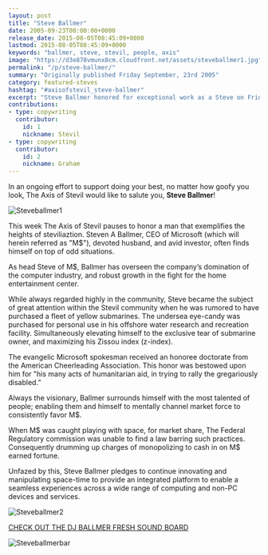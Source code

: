 ```yaml
---
layout: post
title: "Steve Ballmer"
date: 2005-09-23T00:00:00+0000
release_date: 2015-08-05T08:45:09+0000
lastmod: 2015-08-05T08:45:09+0000
keywords: "ballmer, steve, stevil, people, axis"
image: "https://d3e878vmunx8cm.cloudfront.net/assets/steveballmer1.jpg"
permalink: "/p/steve-ballmer/"
summary: "Originally published Friday September, 23rd 2005"
category: featured-steves
hashtag: "#axisofstevil_steve-ballmer"
excerpt: "Steve Ballmer honored for exceptional work as a Steve on Friday September, 23rd 2005"
contributions:
- type: copywriting
  contributor:
    id: 1
    nickname: Stevil
- type: copywriting
  contributor:
    id: 2
    nickname: Graham
---
```


[id_1]: https://d3e878vmunx8cm.cloudfront.net/assets/steveballmer1.jpg "Steveballmer1"[id_2]: https://d3e878vmunx8cm.cloudfront.net/assets/steveballmer2.jpg "Steveballmer2"[id_3]: https://d3e878vmunx8cm.cloudfront.net/assets/stevebalmermural.gif "Steveballmerbar"

In an ongoing effort to support doing your best, no matter how goofy you look, The Axis of Stevil would like to salute you, **Steve Ballmer**!

![Steveballmer1][id_1]

This week The Axis of Stevil pauses to honor a man that exemplifies the heights of steviliaztion. Steven A Ballmer, CEO of Microsoft (which will herein referred as "M$"), devoted husband, and avid investor, often finds himself on top of odd situations.

As head Steve of M$, Ballmer has overseen the company’s domination of the computer industry, and robust growth in the fight for the home entertainment center.

While always regarded highly in the community, Steve became the subject of great attention within the Stevil community when he was rumored to have purchased a fleet of yellow submarines. The undersea eye-candy was purchased for personal use in his offshore water research and recreation facility. Simultaneously elevating himself to the exclusive tear of submarine owner, and maximizing his Zissou index (z-index).

The evangelic Microsoft spokesman received an honoree doctorate from the American Cheerleading Association. This honor was bestowed upon him for "his many acts of humanitarian aid, in trying to rally the gregariously disabled.”

Always the visionary, Ballmer surrounds himself with the most talented of people; enabling them and himself to mentally channel market force to consistently favor M$.

When M$ was caught playing with space, for market share, The Federal Regulatory commission was unable to find a law barring such practices. Consequently drumming up charges of monopolizing to cash in on M$ earned fortune.

Unfazed by this, Steve Ballmer pledges to continue innovating and manipulating space-time to provide an integrated platform to enable a seamless experiences across a wide range of computing and non-PC devices and services.

![Steveballmer2][id_2]

[CHECK OUT THE DJ BALLMER FRESH SOUND BOARD](/p/djsteveballmer "CHECK OUT THE DJ BALLMER FRESH SOUND BOARD")

![Steveballmerbar][id_3]
